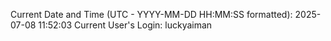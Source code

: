 Current Date and Time (UTC - YYYY-MM-DD HH:MM:SS formatted): 2025-07-08 11:52:03
Current User's Login: luckyaiman
